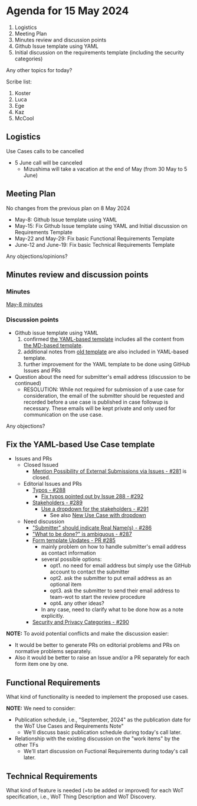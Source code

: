 # Agenda for 15 May 2024
1. Logistics
1. Meeting Plan
1. Minutes review and discussion points
1. Github Issue template using YAML
1. Initial discussion on the requirements template (including the security categories)

Any other topics for today?

Scribe list:
1. Koster
1. Luca
1. Ege
1. Kaz
1. McCool

## Logistics
Use Cases calls to be cancelled
* 5 June call will be canceled
    * Mizushima will take a vacation at the end of May (from 30 May to 5 June)

## Meeting Plan
No changes from the previous plan on 8 May 2024
* May-8: Github Issue template using YAML
* May-15: Fix Github Issue template using YAML and Initial discussion on Requirements Template
* May-22 and May-29: Fix basic Functional Requirements Template
* June-12 and June-19: Fix basic Technical Requirements Template

Any objections/opinions?

## Minutes review and discussion points

### Minutes

[May-8 minutes](https://www.w3.org/2024/05/08-wot-uc-minutes.html)

### Discussion points
* Github issue template using YAML
    1. confirmed [the YAML-based template](https://github.com/w3c/wot-usecases/blob/main/.github/ISSUE_TEMPLATE/subsection-test.yml) includes all the content from [the MD-based template](https://github.com/w3c/wot-usecases/blob/main/USE-CASES/use-case-template-2024.md).
    2. additional notes from [old template](https://github.com/w3c/wot-usecases/blob/main/USE-CASES/use-case-template.md) are also included in YAML-based template. 
    3. further improvement for the YAML template to be done using GitHub Issues and PRs
* Question about the need for submitter's email address (discussion to be continued)
    * RESOLUTION: While not required for submission of a use case for consideration, the email of the submitter should be requested and recorded before a use case is published in case followup is necessary. These emails will be kept private and only used for communication on the use case.

Any objections?

## Fix the YAML-based Use Case template

* Issues and PRs
    * Closed Issued
        * [Mention Possibility of External Submissions via Issues - #281](https://github.com/w3c/wot-usecases/issues/281) is closed.
    * Editorial Issues and PRs
        * [Typos - #288](https://github.com/w3c/wot-usecases/issues/288)
            * [Fix typos pointed out by Issue 288 - #292](https://github.com/w3c/wot-usecases/pull/292)
        * [Stakeholders - #289](https://github.com/w3c/wot-usecases/issues/289)
            * [Use a dropdown for the stakeholders - #291](https://github.com/w3c/wot-usecases/pull/291)
                * See also [New Use Case with dropdown](https://github.com/w3c/wot-usecases/issues/new?assignees=&labels=UC&projects=&template=sample-usecase-template.yml&title=Add+new+use+case%3A+%3Ctitle%3E)
    * Need discussion
        * ["Submitter" should indicate Real Name(s) - #286](https://github.com/w3c/wot-usecases/issues/286)
        * ["What to be done?" is ambiguous - #287](https://github.com/w3c/wot-usecases/issues/287)
        * [Form template Updates - PR #285](https://github.com/w3c/wot-usecases/pull/285)
            * mainly problem on how to handle submitter's email address as contact information
            * several possible options:
                * opt1. no need for email address but simply use the GitHub account to contact the submitter
                * opt2. ask the submitter to put email address as an optional item
                * opt3. ask the submitter to send their email address to team-wot to start the review procedure
                * opt4. any other ideas?
            * In any case, need to clarify what to be done how as a note explicitly. 
        * [Security and Privacy Categories - #290](https://github.com/w3c/wot-usecases/issues/290) 

**NOTE:**
To avoid potential conflicts and make the discussion easier:
* It would be better to generate PRs on editorial problems and PRs on normative problems separately.
* Also it would be better to raise an Issue and/or a PR separately for each form item one by one.

## Functional Requirements
What kind of functionality is needed to implement the proposed use cases.

**NOTE:** We need to consider:
* Publication schedule, i.e., "September, 2024" as the publication date for the WoT Use Cases and Requirements Note"
    * We'll discuss basic publication schedule during today's call later.
* Relationship with the existing discussion on the "work items" by the other TFs
    * We'll start discussion on Fuctional Requirements during today's call later.

## Technical Requirements
What kind of feature is needed (=to be added or improved) for each WoT specification, i.e., WoT Thing Description and WoT Discovery.
